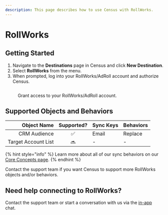 ```yaml
---
description: This page describes how to use Census with RollWorks.
---
```


# RollWorks

## Getting Started

1. Navigate to the **Destinations** page in Census and click **New Destination**.
2. Select **RollWorks** from the menu.
3. When prompted, log into your RollWorks/AdRoll account and authorize Census.

<figure><img src="../.gitbook/assets/rollworks.png" alt=""><figcaption><p>Grant access to your RollWorks/AdRoll account.</p></figcaption></figure>

## Supported Objects and Behaviors

|     **Object Name** | **Supported?** | **Sync Keys** | **Behaviors** |
| ------------------: | :------------: | ------------- | ------------- |
|        CRM Audience |        ✅       | Email         | Replace       |
| Target Account List |       🔜       | -             | -             |

{% hint style="info" %}
Learn more about all of our sync behaviors on our [Core Concepts page](broken-reference).
{% endhint %}

Contact the support team if you want Census to support more RollWorks objects and/or behaviors.

## Need help connecting to RollWorks?

Contact the support team or start a conversation with us via the [in-app](https://app.getcensus.com) chat.
